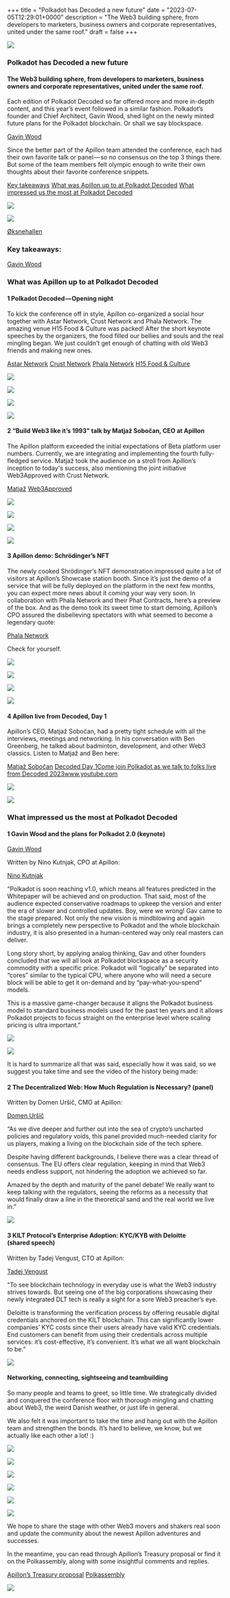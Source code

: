 +++
title = "Polkadot has Decoded a new future"
date = "2023-07-05T12:29:01+0000"
description = "The Web3 building sphere, from developers to marketers, business owners and corporate representatives, united under the same roof."
draft = false
+++

![](/images/11302651aaa71c3495e35093206aad2a.jpeg)


### Polkadot has Decoded a new future


#### The Web3 building sphere, from developers to marketers, business owners and corporate representatives, united under the same roof.


Each edition of Polkadot Decoded so far offered more and more in-depth content, and this year’s event followed in a similar fashion. Polkadot’s founder and Chief Architect, Gavin Wood, shed light on the newly minted future plans for the Polkadot blockchain. Or shall we say blockspace.

[Gavin Wood](https://twitter.com/gavofyork?lang=en)

Since the better part of the Apillon team attended the conference, each had their own favorite talk or panel — so no consensus on the top 3 things there. But some of the team members felt olympic enough to write their own thoughts about their favorite conference snippets.

[Key takeaways](#c24b)
[What was Apillon up to at Polkadot Decoded](#9aaa)
[What impressed us the most at Polkadot Decoded](#12eb)

![](/images/3e17791d814d2ef38e6f380dfcd9f5d3.jpeg)


![](/images/77af87c4754abc4548028c6abfbeb047.jpeg)

[Øksnehallen](https://www.visitcopenhagen.com/copenhagen/planning/oksnehallen-gdk414144)

### Key takeaways:

[Gavin Wood](https://twitter.com/gavofyork?lang=en)

### What was Apillon up to at Polkadot Decoded


#### 1 Polkadot Decoded — Opening night


To kick the conference off in style, Apillon co-organized a social hour together with Astar Network, Crust Network and Phala Network. The amazing venue H15 Food & Culture was packed! After the short keynote speeches by the organizers, the food filled our bellies and souls and the real mingling began. We just couldn’t get enough of chatting with old Web3 friends and making new ones.

[Astar Network](https://astar.network/)
[Crust Network](https://crust.network/)
[Phala Network](https://phala.network/)
[H15 Food & Culture](https://h15.dk/en/h15-2/)

![](/images/6185a2a3034195fd609411672e1fccd4.jpeg)


![](/images/32bb6227099e8580dc5272fdf695a67d.jpeg)


![](/images/e45d7e07dd0f92c72e78a6f38cddd7c1.jpeg)


![](/images/81a33bf518c986bac8cf1f1b7171b82f.jpeg)
#### 2 “Build Web3 like it’s 1993" talk by Matjaž Sobočan, CEO at Apillon


The Apillon platform exceeded the initial expectations of Beta platform user numbers. Currently, we are integrating and implementing the fourth fully-fledged service. Matjaž took the audience on a stroll from Apillon’s inception to today's success, also mentioning the joint initiative Web3Approved with Crust Network.

[Matjaž](https://at.linkedin.com/in/matjazsobocan)
[Web3Approved](https://ipfs.apillon.io/ipns/k2k4r8osp5cj66k364xf308w40wrcj3mg7illmptgdl7mr2w41zaf8dd)

![](/images/0823db9493d2672f706926596d09726e.jpeg)


![](/images/ccb76fb3b8ef987f64de12aaa6f311c6.jpeg)


![](/images/bf57f1adba3406a049c662c75702c114.jpeg)


![](/images/e26301d2f504f690f1836cffc0c93b2a.jpeg)


#### 3 Apillon demo: Schrödinger’s NFT


The newly cooked Shrödinger’s NFT demonstration impressed quite a lot of visitors at Apillon’s Showcase station booth. Since it’s just the demo of a service that will be fully deployed on the platform in the next few months, you can expect more news about it coming your way very soon. In collaboration with Phala Network and their Phat Contracts, here’s a preview of the box. And as the demo took its sweet time to start demoing, Apillon’s CPO assured the disbelieving spectators with what seemed to become a legendary quote:

[Phala Network](https://phala.network/)

Check for yourself.


![](/images/edc21a7316cd2fb441e2edda0895cc8e.gif)


![](/images/3f9e8e8cc3e23076c4d4207f7781b18b.jpeg)


![](/images/dd66d3dfe8afe26fe12f911be7f245f9.jpeg)


![](/images/0d24861b89603a8d42984120227defb0.jpeg)


#### 4 Apillon live from Decoded, Day 1


Apillon’s CEO, Matjaž Sobočan, had a pretty tight schedule with all the interviews, meetings and networking. In his conversation with Ben Greenberg, he talked about badminton, development, and other Web3 classics. Listen to Matjaž and Ben here:

[Matjaž Sobočan](https://at.linkedin.com/in/matjazsobocan)
[Decoded Day 1Come join Polkadot as we talk to folks live from Decoded 2023www.youtube.com](https://www.youtube.com/live/eAOoyb1wxRU?feature=share&t=7110)

![](/images/02eceeccf10f6bd9f30596f4d7d00f92.jpeg)


![](/images/421d71522a81084404ef952631de494f.jpeg)


### What impressed us the most at Polkadot Decoded


#### 1 Gavin Wood and the plans for Polkadot 2.0 (keynote)

[Gavin Wood](https://twitter.com/gavofyork?lang=en)

Written by Nino Kutnjak, CPO at Apillon:

[Nino Kutnjak](https://si.linkedin.com/in/nino-kutnjak)

“Polkadot is soon reaching v1.0, which means all features predicted in the Whitepaper will be achieved and on production. That said, most of the audience expected conservative roadmaps to upkeep the version and enter the era of slower and controlled updates. Boy, were we wrong! Gav came to the stage prepared. Not only the new vision is mindblowing and again brings a completely new perspective to Polkadot and the whole blockchain industry, it is also presented in a human-centered way only real masters can deliver.


Long story short, by applying analog thinking, Gav and other founders concluded that we will all look at Polkadot blockspace as a security commodity with a specific price. Polkadot will “logically” be separated into “cores” similar to the typical CPU, where anyone who will need a secure block will be able to get it on-demand and by “pay-what-you-spend” models.


This is a massive game-changer because it aligns the Polkadot business model to standard business models used for the past ten years and it allows Polkadot projects to focus straight on the enterprise level where scaling pricing is ultra important.”


![](/images/399aed40cb0054420a7e3551928586c0.jpeg)


![](/images/70e4c362405ea517d88bb823070e64e2.jpeg)


It is hard to summarize all that was said, especially how it was said, so we suggest you take time and see the video of the history being made:


#### 2 The Decentralized Web: How Much Regulation is Necessary? (panel)


Written by Domen Uršič, CMO at Apillon:

[Domen Uršič](https://si.linkedin.com/in/ursicdomen)

“As we dive deeper and further out into the sea of crypto’s uncharted policies and regulatory voids, this panel provided much-needed clarity for us players, making a living on the blockchain side of the tech sphere.


Despite having different backgrounds, I believe there was a clear thread of consensus. The EU offers clear regulation, keeping in mind that Web3 needs endless support, not hindering the adoption we achieved so far.


Amazed by the depth and maturity of the panel debate! We really want to keep talking with the regulators, seeing the reforms as a necessity that would finally draw a line in the theoretical sand and the real world we live in.”


![](/images/d57afacc31eb71ef45a09aa196750837.jpeg)


#### 3 KILT Protocol’s Enterprise Adoption: KYC/KYB with Deloitte (shared speech)


Written by Tadej Vengust, CTO at Apillon:

[Tadej Vengust](https://si.linkedin.com/in/tadej-vengust)

“To see blockchain technology in everyday use is what the Web3 industry strives towards. But seeing one of the big corporations showcasing their newly integrated DLT tech is really a sight for a sore Web3 preacher’s eye.


Deloitte is transforming the verification process by offering reusable digital credentials anchored on the KILT blockchain. This can significantly lower companies’ KYC costs since their users already have valid KYC credentials. End customers can benefit from using their credentials across multiple services: it’s cost-effective, it’s convenient. It’s what we all want blockchain to be.”


![](/images/0b8491400f2c7c741811f2f5715d4fea.jpeg)


#### Networking, connecting, sightseeing and teambuilding


So many people and teams to greet, so little time. We strategically divided and conquered the conference floor with thorough mingling and chatting about Web3, the weird Danish weather, or just life in general.


We also felt it was important to take the time and hang out with the Apillon team and strengthen the bonds. It’s hard to believe, we know, but we actually like each other a lot! :)


![](/images/d3c6251d1b97157cfc30e304a4f399bc.jpeg)


![](/images/920d3649fad0602d2880c46b5a13c3c3.jpeg)


![](/images/cef5168bbc2a9834522810f7bce8ba48.jpeg)


![](/images/ebf89516d60cd5656f9194055a8a013c.jpeg)


![](/images/3c0816625a2dfe1154b0805db65e895d.jpeg)


![](/images/3546072ea1809a61cd8fa2f6d70fa0a9.jpeg)


We hope to share the stage with other Web3 movers and shakers real soon and update the community about the newest Apillon adventures and successes.


In the meantime, you can read through Apillon’s Treasury proposal or find it on the Polkassembly, along with some insightful comments and replies.

[Apillon’s Treasury proposal](https://ipfs.apillon.io/ipfs/QmVNKr3LxZ8yEhPBk5scgiVVezKK6YwRsZdyjxSqYmNJSb)
[Polkassembly](https://polkadot.polkassembly.io/referenda/81)

![](/images/11f4715ec13c090f4bd1a95bb131ae89.png)
